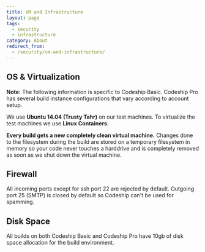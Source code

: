 ```yaml
---
title: VM and Infrastructure
layout: page
tags:
  - security
  - infrastructure
category: About
redirect_from:
  - /security/vm-and-infrastructure/
---
```


## OS & Virtualization

**Note:** The following information is specific to Codeship Basic. Codeship Pro has several build instance configurations that vary according to account setup.

We use **Ubuntu 14.04 (Trusty Tahr)** on our test machines. To virtualize the test machines we use **Linux Containers**.

**Every build gets a new completely clean virtual machine.** Changes done to the filesystem during the build are stored on a temporary filesystem in memory so your code never touches a harddrive and is completely removed as soon as we shut down the virtual machine.

## Firewall
All incoming ports except for ssh port 22 are rejected by default. Outgoing port 25 (SMTP) is closed by default so Codeship can't be used for spamming.

## Disk Space
All builds on both Codeship Basic and Codeship Pro have 10gb of disk space allocation for the build environment.
